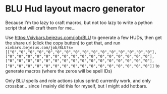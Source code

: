 # BLU Hud layout macro generator
Because I'm too lazy to craft macros, but not too lazy to write a python script that will craft them for me...

Use https://xivbars.bejezus.com/job/BLU to generate a few HUDs, then get the share url (click the copy button) to get that, and run `xivbars.bejezus.com/job/BLU?s=[["0","0","0","0","0","0","0","0","0","0","0","0","0","0","0","0"],["0","0","0","0","0","0","0","0","0","0","0","0","0","0","0","0"],["0","0","0","0","0","0","0","0","0","0","0","0","0","0","0","0"],["0","0","0","0","0","0","0","0","0","0","0","0","0","0","0","0"]]` to generate macros (where the zeros will be spell IDs)

Only BLU spells and role actions (plus sprint) currently work, and only crossbar... since I mainly did this for myself, but I might add hotbars.
